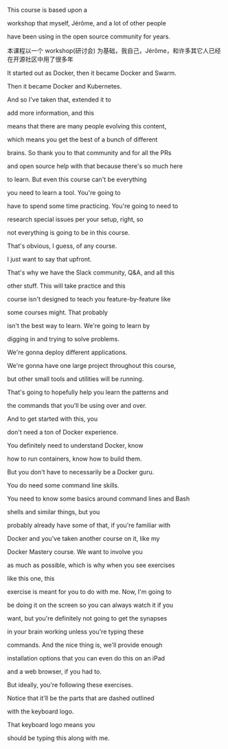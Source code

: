 This course is based upon a

workshop that myself, Jérôme, and a lot of other people

have been using in the open source community for years.

本课程以一个 workshop(研讨会) 为基础，我自己，Jérôme，和许多其它人已经在开源社区中用了很多年

It started out as Docker, then it became Docker and Swarm.

Then it became Docker and Kubernetes.

And so I've taken that, extended it to

add more information, and this

means that there are many people evolving this content,

which means you get the best of a bunch of different

brains. So thank you to that community and for all the PRs

and open source help with that because there's so much here

to learn. But even this course can't be everything

you need to learn a tool. You're going to

have to spend some time practicing. You're going to need to

research special issues per your setup, right, so

not everything is going to be in this course.

That's obvious, I guess, of any course.

I just want to say that upfront.

That's why we have the Slack community, Q&A, and all this

other stuff. This will take practice and this

course isn't designed to teach you feature-by-feature like

some courses might. That probably

isn't the best way to learn. We're going to learn by

digging in and trying to solve problems.

We're gonna deploy different applications.

We're gonna have one large project throughout this course,

but other small tools and utilities will be running.

That's going to hopefully help you learn the patterns and

the commands that you'll be using over and over.

And to get started with this, you

don't need a ton of Docker experience.

You definitely need to understand Docker, know

how to run containers, know how to build them.

But you don't have to necessarily be a Docker guru.

You do need some command line skills.

You need to know some basics around command lines and Bash

shells and similar things, but you

probably already have some of that, if you're familiar with

Docker and you've taken another course on it, like my

Docker Mastery course. We want to involve you

as much as possible, which is why when you see exercises

like this one, this

exercise is meant for you to do with me. Now, I'm going to

be doing it on the screen so you can always watch it if you

want, but you're definitely not going to get the synapses

in your brain working unless you're typing these

commands. And the nice thing is, we'll provide enough

installation options that you can even do this on an iPad

and a web browser, if you had to.

But ideally, you're following these exercises.

Notice that it'll be the parts that are dashed outlined

with the keyboard logo.

That keyboard logo means you

should be typing this along with me.

